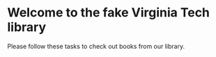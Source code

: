 # Welcome to the fake Virginia Tech library #

Please follow these tasks to check out books from our library.
